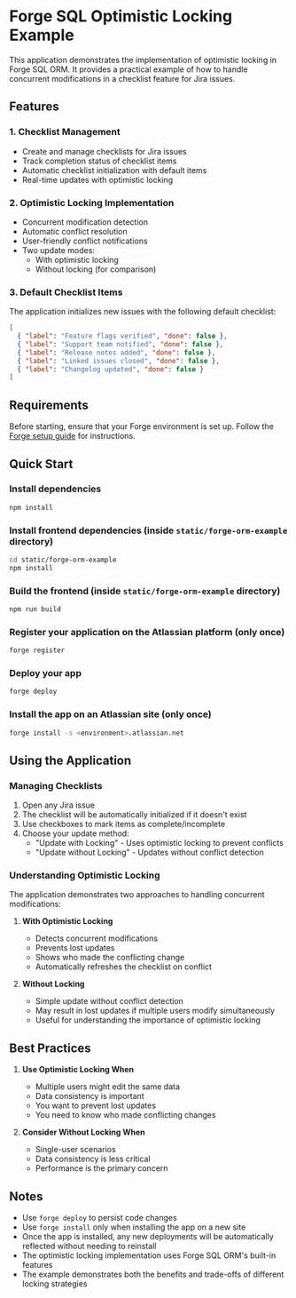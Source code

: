 # Forge SQL Optimistic Locking Example

This application demonstrates the implementation of optimistic locking in Forge SQL ORM. It provides a practical example of how to handle concurrent modifications in a checklist feature for Jira issues.

## Features

### 1. Checklist Management

- Create and manage checklists for Jira issues
- Track completion status of checklist items
- Automatic checklist initialization with default items
- Real-time updates with optimistic locking

### 2. Optimistic Locking Implementation

- Concurrent modification detection
- Automatic conflict resolution
- User-friendly conflict notifications
- Two update modes:
  - With optimistic locking
  - Without locking (for comparison)

### 3. Default Checklist Items

The application initializes new issues with the following default checklist:

```json
[
  { "label": "Feature flags verified", "done": false },
  { "label": "Support team notified", "done": false },
  { "label": "Release notes added", "done": false },
  { "label": "Linked issues closed", "done": false },
  { "label": "Changelog updated", "done": false }
]
```

## Requirements

Before starting, ensure that your Forge environment is set up. Follow the [Forge setup guide](https://developer.atlassian.com/platform/forge/set-up-forge/) for instructions.

## Quick Start

### Install dependencies

```sh
npm install
```

### Install frontend dependencies (inside `static/forge-orm-example` directory)

```sh
cd static/forge-orm-example
npm install
```

### Build the frontend (inside `static/forge-orm-example` directory)

```sh
npm run build
```

### Register your application on the Atlassian platform (only once)

```sh
forge register
```

### Deploy your app

```sh
forge deploy
```

### Install the app on an Atlassian site (only once)

```sh
forge install -s <environment>.atlassian.net
```

## Using the Application

### Managing Checklists

1. Open any Jira issue
2. The checklist will be automatically initialized if it doesn't exist
3. Use checkboxes to mark items as complete/incomplete
4. Choose your update method:
   - "Update with Locking" - Uses optimistic locking to prevent conflicts
   - "Update without Locking" - Updates without conflict detection

### Understanding Optimistic Locking

The application demonstrates two approaches to handling concurrent modifications:

1. **With Optimistic Locking**

   - Detects concurrent modifications
   - Prevents lost updates
   - Shows who made the conflicting change
   - Automatically refreshes the checklist on conflict

2. **Without Locking**
   - Simple update without conflict detection
   - May result in lost updates if multiple users modify simultaneously
   - Useful for understanding the importance of optimistic locking

## Best Practices

1. **Use Optimistic Locking When**

   - Multiple users might edit the same data
   - Data consistency is important
   - You want to prevent lost updates
   - You need to know who made conflicting changes

2. **Consider Without Locking When**
   - Single-user scenarios
   - Data consistency is less critical
   - Performance is the primary concern

## Notes

- Use `forge deploy` to persist code changes
- Use `forge install` only when installing the app on a new site
- Once the app is installed, any new deployments will be automatically reflected without needing to reinstall
- The optimistic locking implementation uses Forge SQL ORM's built-in features
- The example demonstrates both the benefits and trade-offs of different locking strategies
